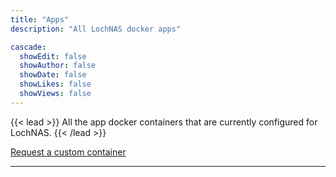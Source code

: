 ```yaml
---
title: "Apps"
description: "All LochNAS docker apps"

cascade:
  showEdit: false
  showAuthor: false
  showDate: false
  showLikes: false
  showViews: false
---
```


{{< lead >}}
All the app docker containers that are currently configured for LochNAS.
{{< /lead >}}

[Request a custom container](https://github.com/SiloCityLabs/lochnas/issues/new?assignees=&labels=App+Request&template=app-request-template.md&title=)

---
